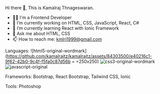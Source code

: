 Hi there 👋, This is Kamalraj Thnageswaran.
- 👩‍💻 I'm a Frontend Developer
- 🔭 I’m currently working on HTML, CSS, JavaScript, React, C#
- 🌱 I’m currently learning React with Ionic Framework
- 💬 Ask me about HTML, CSS
- 📫 How to reach me: kmlrj1999@gmail.com

Languages:
![html5-original-wordmark](https://github.com/kamalrajtz/kamalrajtz/assets/84303500/e40216c1-9f62-42b0-9c4f-f5fa0c87d56b = =250x250) ![css3-original-wordmark](https://github.com/kamalrajtz/kamalrajtz/assets/84303500/75ad4c87-1a55-4cc5-b5fa-ce52dbfe10d5) ![javascript-original](https://github.com/kamalrajtz/kamalrajtz/assets/84303500/b5d14f57-b9b4-4374-bbda-10c15488905a)




Frameworks:
Bootstrap, React Bootstrap, Tailwind CSS, Ionic

Tools:
Photoshop



